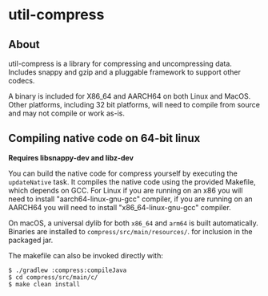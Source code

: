 # util-compress

## About
util-compress is a library for compressing and uncompressing data. Includes snappy and gzip and a pluggable framework to support other codecs.

A binary is included for X86_64 and AARCH64 on both Linux and MacOS. Other platforms, including 32 bit platforms, will need to compile from source and may not compile or work as-is.

## Compiling native code on 64-bit linux

**Requires libsnappy-dev and libz-dev**

You can build the native code for compress yourself by executing the `updateNative` task. It compiles the native code
using the provided Makefile, which depends on GCC. 
For Linux if you are running on an x86 you will need to install "aarch64-linux-gnu-gcc" compiler, if you are running on an AARCH64 you will need to install "x86_64-linux-gnu-gcc" compiler. 

On macOS, a universal dylib for both `x86_64` and `arm64` is built automatically. Binaries are installed to `compress/src/main/resources/`. for inclusion in the packaged jar.

The makefile can also be invoked directly with:

```
$ ./gradlew :compress:compileJava
$ cd compress/src/main/c/
$ make clean install
```

